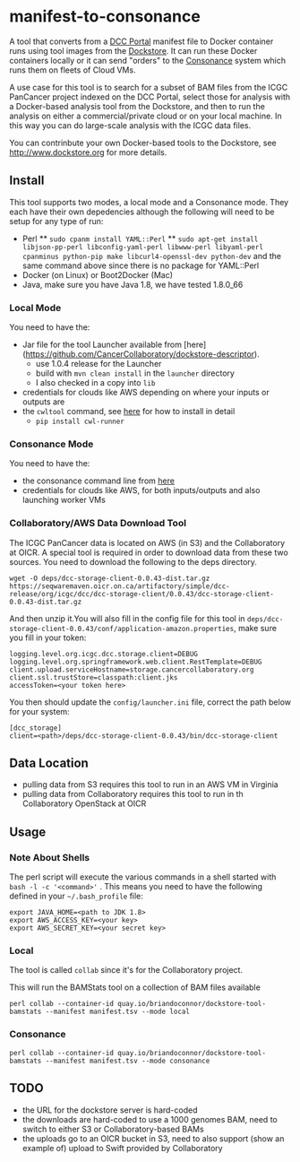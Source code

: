 # manifest-to-consonance

A tool that converts from a [DCC Portal](http://dcc.icgc.org) manifest file to Docker container runs using tool images from the [Dockstore](http://www.dockstore.org).  It can run these Docker containers locally or it can send "orders" to the [Consonance](https://github.com/Consonance/consonance) system which runs them on fleets of Cloud VMs.

A use case for this tool is to search for a subset of BAM files from the ICGC PanCancer project indexed on the DCC Portal, select those for analysis with a Docker-based analysis tool from the Dockstore, and then to run the analysis on either a commercial/private cloud or on your local machine.  In this way you can do large-scale analysis with the ICGC data files.

You can contrinbute your own Docker-based tools to the Dockstore, see http://www.dockstore.org for more details.

## Install

This tool supports two modes, a local mode and a Consonance mode. They each have their own depedencies although the following will need to be setup for any type of run:

* Perl
** `sudo cpanm install YAML::Perl`
** `sudo apt-get install libjson-pp-perl libconfig-yaml-perl libwww-perl libyaml-perl cpanminus python-pip make libcurl4-openssl-dev python-dev` and the same command above since there is no package for YAML::Perl
* Docker (on Linux) or Boot2Docker (Mac)
* Java, make sure you have Java 1.8, we have tested 1.8.0_66

### Local Mode

You need to have the:

* Jar file for the tool Launcher available from [here] (https://github.com/CancerCollaboratory/dockstore-descriptor).
  * use 1.0.4 release for the Launcher
  * build with `mvn clean install` in the `launcher` directory
  * I also checked in a copy into `lib`
* credentials for clouds like AWS depending on where your inputs or outputs are
* the `cwltool` command, see [here](https://github.com/CancerCollaboratory/dockstore-descriptor/blob/develop/README.md) for how to install in detail
  * `pip install cwl-runner`

### Consonance Mode

You need to have the:

* the consonance command line from [here](https://github.com/Consonance/consonance)
* credentials for clouds like AWS, for both inputs/outputs and also launching worker VMs

### Collaboratory/AWS Data Download Tool

The ICGC PanCancer data is located on AWS (in S3) and the Collaboratory at OICR.
A special tool is required in order to download data from these two sources.
You need to download the following to the deps directory.

    wget -O deps/dcc-storage-client-0.0.43-dist.tar.gz https://seqwaremaven.oicr.on.ca/artifactory/simple/dcc-release/org/icgc/dcc/dcc-storage-client/0.0.43/dcc-storage-client-0.0.43-dist.tar.gz

And then unzip it.You will also fill in the config file for this tool in `deps/dcc-storage-client-0.0.43/conf/application-amazon.properties`, make sure you fill
in your token:

```
logging.level.org.icgc.dcc.storage.client=DEBUG
logging.level.org.springframework.web.client.RestTemplate=DEBUG
client.upload.serviceHostname=storage.cancercollaboratory.org
client.ssl.trustStore=classpath:client.jks
accessToken=<your token here>
```

You then should update the `config/launcher.ini` file, correct the path below for your system:

    [dcc_storage]
    client=<path>/deps/dcc-storage-client-0.0.43/bin/dcc-storage-client


## Data Location

* pulling data from S3 requires this tool to run in an AWS VM in Virginia
* pulling data from Collaboratory requires this tool to run in th Collaboratory OpenStack at OICR

## Usage

### Note About Shells

The perl script will execute the various commands in a shell started with `bash -l -c '<command>'` .
This means you need to have the following defined in your `~/.bash_profile` file:

```
export JAVA_HOME=<path to JDK 1.8>
export AWS_ACCESS_KEY=<your key>
export AWS_SECRET_KEY=<your secret key>
```

### Local

The tool is called `collab` since it's for the Collaboratory project.

This will run the BAMStats tool on a collection of BAM files available

    perl collab --container-id quay.io/briandoconnor/dockstore-tool-bamstats --manifest manifest.tsv --mode local

### Consonance

    perl collab --container-id quay.io/briandoconnor/dockstore-tool-bamstats --manifest manifest.tsv --mode consonance

## TODO

* the URL for the dockstore server is hard-coded
* the downloads are hard-coded to use a 1000 genomes BAM, need to switch to either S3 or Collaboratory-based BAMs
* the uploads go to an OICR bucket in S3, need to also support (show an example of) upload to Swift provided by Collaboratory
